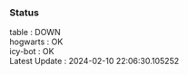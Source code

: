 ### Status


table : DOWN  
hogwarts : OK  
icy-bot : OK  
Latest Update : 2024-02-10 22:06:30.105252
